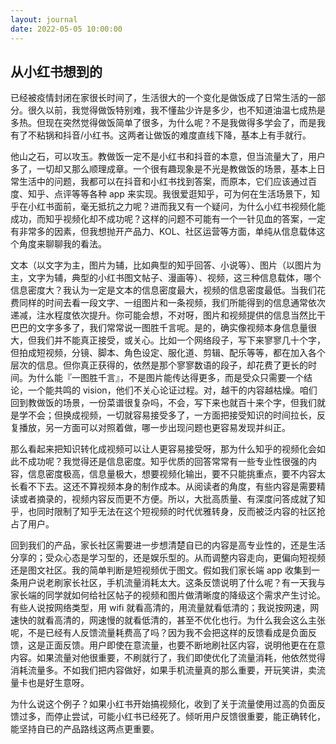 ```yaml
---
layout: journal
date: 2022-05-05 10:00:00
---
```


## 从小红书想到的

已经被疫情封闭在家很长时间了，生活很大的一个变化是做饭成了日常生活的一部分。很久以前，我觉得做饭特别难，我不懂盐少许是多少，也不知道油温七成热是多热。但现在突然觉得做饭简单了很多，为什么呢？不是我做得多学会了，而是我有了不粘锅和抖音/小红书。这两者让做饭的难度直线下降，基本上有手就行。

他山之石，可以攻玉。教做饭一定不是小红书和抖音的本意，但当流量大了，用户多了，一切却又那么顺理成章。一个很有趣现象是不光是教做饭的场景，基本上日常生活中的问题，我都可以在抖音和小红书找到答案，而原本，它们应该通过百度、知乎、点评等等各种 app 来实现。我很爱逛知乎，可为何在生活场景下，知乎在小红书面前，毫无抵抗之力呢？进而我又有一个疑问，为什么小红书视频化能成功，而知乎视频化却不成功呢？这样的问题不可能有一个一针见血的答案，一定有非常多的因素，但我想抛开产品力、KOL、社区运营等方面，单纯从信息载体这个角度来聊聊我的看法。

文本（以文字为主，图片为辅，比如典型的知乎回答、小说等）、图片（以图片为主，文字为辅，典型的小红书图文帖子、漫画等）、视频，这三种信息载体，哪个信息密度大？我认为一定是文本的信息密度最大，视频的信息密度最低。当我们花费同样的时间去看一段文字、一组图片和一条视频，我们所能得到的信息通常依次递减，注水程度依次提升。你可能会想，不对呀，图片和视频提供的信息当然比干巴巴的文字多多了，我们常常说一图胜千言呢。是的，确实像视频本身信息量很大，但我们并不能真正接受，或关心。比如一个网络段子，写下来寥寥几十个字，但拍成短视频，分镜、脚本、角色设定、服化道、剪辑、配乐等等，都在加入各个层次的信息。但你真正获得的，依然是那个寥寥数语的段子，却花费了更长的时间。为什么能『一图胜千言』，不是图片能传达得更多，而是受众只需要一个结论，一个能共鸣的 vision，他们不关心论证过程。对，越干的内容越枯燥。咱们回到教做饭的场景，一份菜谱很复杂吗，不会，写下来也就百十来个字，但我们就是学不会；但换成视频，一切就容易接受多了，一方面把接受知识的时间拉长，反复播放，另一方面可以对照着做，哪一步出现问题也更容易发现并纠正。

那么看起来把知识转化成视频可以让人更容易接受呀，那为什么知乎的视频化会如此不成功呢？我觉得还是信息密度。知乎优质的回答常常有一些专业性很强的内容，信息密度极高，信息量极大，想要视频化输出，要不只能挑重点，要不内容太长看不下去。这还不算视频本身的制作成本。从阅读者的角度，有些内容是需要精读或者摘录的，视频内容反而更不方便。所以，大批高质量、有深度问答成就了知乎，也同时限制了知乎无法在这个短视频的时代优雅转身，反而被泛内容的社区抢占了用户。

回到我们的产品，家长社区需要进一步想清楚自已的内容是高专业性的，还是生活分享的；受众心态是学习型的，还是娱乐型的。从而调整内容走向，更偏向短视频还是图文社区。我的简单判断是短视频优于图文。假如我们家长端 app 收集到一条用户说老刷家长社区，手机流量消耗太大。这条反馈说明了什么呢？有一天我与家长端的同学就如何给社区帖子的视频和图片做清晰度的降级这个需求产生讨论。有些人说按网络类型，用 wifi 就看高清的，用流量就看低清的；我说按网速，网速快的就看高清的，网速慢的就看低清的，甚至不优化也行。为什么我会这么主张呢，不是已经有人反馈流量耗费高了吗？因为我不会把这样的反馈看成是负面反馈，这是正面反馈。用户即使在意流量，也要不断地刷社区内容，说明他更在在意内容。如果流量对他很重要，不刷就行了，我们即使优化了流量消耗，他依然觉得消耗流量多。不如我们把内容做好，如果手机流量真的那么重要，开玩笑讲，卖流量卡也是好生意呀。

为什么说这个例子？如果小红书开始搞视频化，收到了关于流量使用过高的负面反馈过多，而停止尝试，可能小红书已经死了。倾听用户反馈很重要，能正确转化，能坚持自已的产品路线这两点更重要。
